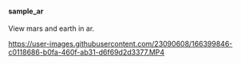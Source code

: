 #### sample_ar

View mars and earth in ar.



https://user-images.githubusercontent.com/23090608/166399846-c0118686-b0fa-460f-ab31-d6f69d2d3377.MP4

